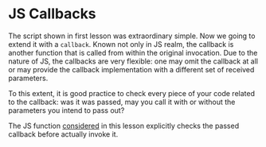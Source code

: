 # JS Callbacks

The script shown in first lesson was extraordinary simple. Now we going to extend it with a <code>callback</code>. Known not only in JS realm, the callback is another function that is called from within the original invocation. Due to the nature of JS, the callbacks are very flexible: one may omit the callback at all or may provide the callback implementation with a different set of received parameters.

To this extent, it is good practice to check every piece of your code related to the callback: was it was passed, may you call it with or without the parameters you intend to pass out?

The JS function [considered](index.js) in this lesson explicitly checks the passed callback before actually invoke it.
